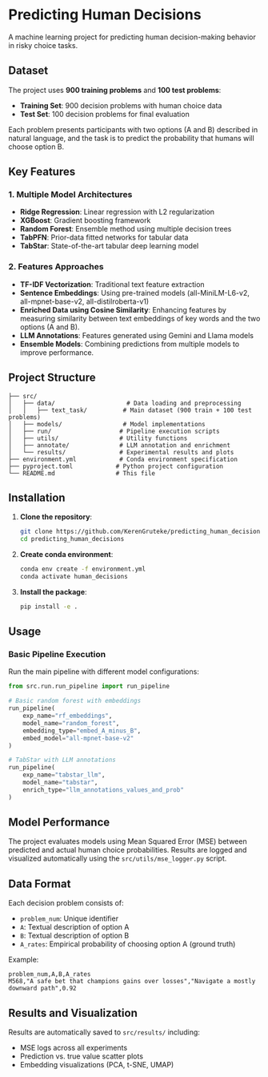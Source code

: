 # Predicting Human Decisions

A machine learning project for predicting human decision-making behavior in risky choice tasks.

## Dataset

The project uses **900 training problems** and **100 test problems**:

- **Training Set**: 900 decision problems with human choice data
- **Test Set**: 100 decision problems for final evaluation

Each problem presents participants with two options (A and B) described in natural language, and the task is to predict the probability that humans will choose option B.

## Key Features

### 1. Multiple Model Architectures
- **Ridge Regression**: Linear regression with L2 regularization
- **XGBoost**: Gradient boosting framework
- **Random Forest**: Ensemble method using multiple decision trees
- **TabPFN**: Prior-data fitted networks for tabular data
- **TabStar**: State-of-the-art tabular deep learning model

### 2. Features Approaches
- **TF-IDF Vectorization**: Traditional text feature extraction
- **Sentence Embeddings**: Using pre-trained models (all-MiniLM-L6-v2, all-mpnet-base-v2, all-distilroberta-v1)
- **Enriched Data using Cosine Similarity**: Enhancing features by measuring similarity between text embeddings of key words and the two options (A and B).
- **LLM Annotations**: Features generated using Gemini and Llama models
- **Ensemble Models**: Combining predictions from multiple models to improve performance.


## Project Structure

```
├── src/
│   ├── data/                    # Data loading and preprocessing
│   │   ├── text_task/          # Main dataset (900 train + 100 test problems)
│   ├── models/                 # Model implementations
│   ├── run/                   # Pipeline execution scripts
│   ├── utils/                 # Utility functions
│   ├── annotate/              # LLM annotation and enrichment
│   └── results/               # Experimental results and plots
├── environment.yml            # Conda environment specification
├── pyproject.toml            # Python project configuration
└── README.md                 # This file
```

## Installation

1. **Clone the repository**:
   ```bash
   git clone https://github.com/KerenGruteke/predicting_human_decisions.git
   cd predicting_human_decisions
   ```

2. **Create conda environment**:
   ```bash
   conda env create -f environment.yml
   conda activate human_decisions
   ```

3. **Install the package**:
   ```bash
   pip install -e .
   ```

## Usage

### Basic Pipeline Execution

Run the main pipeline with different model configurations:

```python
from src.run.run_pipeline import run_pipeline

# Basic random forest with embeddings
run_pipeline(
    exp_name="rf_embeddings", 
    model_name="random_forest", 
    embedding_type="embed_A_minus_B",
    embed_model="all-mpnet-base-v2"
)

# TabStar with LLM annotations
run_pipeline(
    exp_name="tabstar_llm", 
    model_name="tabstar", 
    enrich_type="llm_annotations_values_and_prob"
)
```

## Model Performance

The project evaluates models using Mean Squared Error (MSE) between predicted and actual human choice probabilities. Results are logged and visualized automatically using the `src/utils/mse_logger.py` script.

## Data Format

Each decision problem consists of:
- `problem_num`: Unique identifier
- `A`: Textual description of option A
- `B`: Textual description of option B  
- `A_rates`: Empirical probability of choosing option A (ground truth)

Example:
```csv
problem_num,A,B,A_rates
M568,"A safe bet that champions gains over losses","Navigate a mostly downward path",0.92
```

## Results and Visualization

Results are automatically saved to `src/results/` including:
- MSE logs across all experiments
- Prediction vs. true value scatter plots
- Embedding visualizations (PCA, t-SNE, UMAP)
